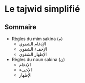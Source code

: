 # Le tajwid simplifié

## Sommaire

- Règles du mim sakina (م)
  - الإدغام الشفوي
  - الإخفء الشفوي
  - الإظهار الشفوي
- Règles du noun sakina (ن)
  - الإدغام
  - الإخفء
  - الإظهار
